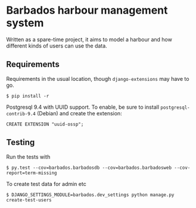 # Barbados harbour management system

Written as a spare-time project, it aims to model a harbour and how different
kinds of users can use the data.

## Requirements

Requirements in the usual location, though `django-extensions` may have to go.

    $ pip install -r

Postgresql 9.4 with UUID support. To enable, be sure to install
`postgresql-contrib-9.4` (Debian) and create the extension:

    CREATE EXTENSION "uuid-ossp";

## Testing

Run the tests with

    $ py.test --cov=barbados.barbadosdb --cov=barbados.barbadosweb --cov-report=term-missing

To create test data for admin etc

    $ DJANGO_SETTINGS_MODULE=barbados.dev_settings python manage.py create-test-users


